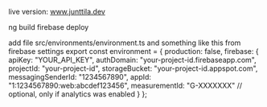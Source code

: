 live version: www.junttila.dev

ng build
firebase deploy


add file src/environments/environment.ts
and something like this from firebase settings
export const environment = {
  production: false,
  firebase: {
    apiKey: "YOUR_API_KEY",
    authDomain: "your-project-id.firebaseapp.com",
    projectId: "your-project-id",
    storageBucket: "your-project-id.appspot.com",
    messagingSenderId: "1234567890",
    appId: "1:1234567890:web:abcdef123456",
    measurementId: "G-XXXXXXX" // optional, only if analytics was enabled
  }
};
